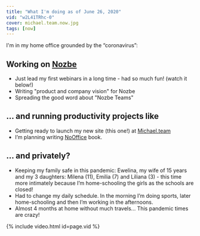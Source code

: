 ```yaml
---
title: "What I'm doing as of June 26, 2020"
vid: "w2L41TRhc-0"
cover: michael.team.now.jpg
tags: [now]
---
```


I'm in my home office grounded by the “coronavirus”:

<!--More-->

## Working on [Nozbe][]

* Just lead my first webinars in a long time - had so much fun! (watch it below!)
* Writing "product and company vision" for Nozbe
* Spreading the good word about "Nozbe Teams"

## … and running productivity projects like

* Getting ready to launch my new site (this one!) at [Michael.team](/)
* I’m planning writing [NoOffice](https://NoOffice.org) book.

## … and privately?

* Keeping my family safe in this pandemic: Ewelina, my wife of 15 years and my 3 daughters: Milena (11), Emilia (7) and Liliana (3) - this time more intimately because I’m home-schooling the girls as the schools are closed!
* Had to change my daily schedule. In the morning I’m doing sports, later home-schooling and then I’m working in the afternoons.
* Almost 4 months at home without much travels... This pandemic times are crazy!

{% include video.html id=page.vid %}

[Nozbe]: https://Nozbe.com/